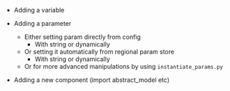- Adding a variable
- Adding a parameter

    - Either setting param directly from config
        - With string or dynamically
    - Or setting it automatically from regional param store
        - With string or dynamically
    - Or for more advanced manipulations by using `instantiate_params.py`

- Adding a new component (import abstract_model etc)
